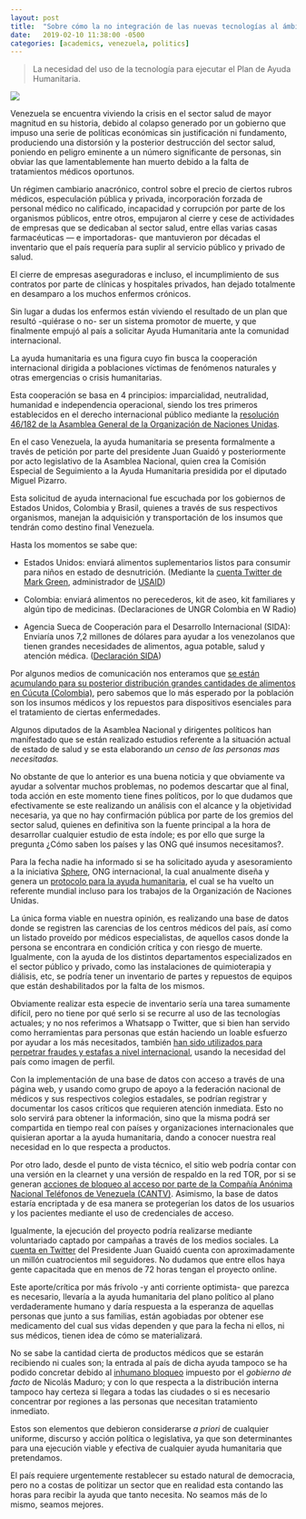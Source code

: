 ```yaml
---
layout: post
title:  "Sobre cómo la no integración de las nuevas tecnologías al ámbito político afectan la planificación y ejecución de acciones sociales: Caso Ayuda Humanitaria Crisis Venezuela 2019."
date:   2019-02-10 11:38:00 -0500
categories: [academics, venezuela, politics]
---
```


> La necesidad del uso de la tecnología para ejecutar el Plan de Ayuda Humanitaria.

![](https://miro.medium.com/max/700/1*yUCAVOg8eMgF4jxf-1wjjQ.jpeg)

Venezuela se encuentra viviendo la crisis en el sector salud de mayor magnitud en su historia, debido al colapso generado por un gobierno que impuso una serie de políticas económicas sin justificación ni fundamento, produciendo una distorsión y la posterior destrucción del sector salud, poniendo en peligro eminente a un número significante de personas, sin obviar las que lamentablemente han muerto debido a la falta de tratamientos médicos oportunos.

Un régimen cambiario anacrónico, control sobre el precio de ciertos rubros médicos, especulación pública y privada, incorporación forzada de personal médico no calificado, incapacidad y corrupción por parte de los organismos públicos, entre otros, empujaron al cierre y cese de actividades de empresas que se dedicaban al sector salud, entre ellas varias casas farmacéuticas — e importadoras- que mantuvieron por décadas el inventario que el país requería para suplir al servicio público y privado de salud.

El cierre de empresas aseguradoras e incluso, el incumplimiento de sus contratos por parte de clínicas y hospitales privados, han dejado totalmente en desamparo a los muchos enfermos crónicos.

Sin lugar a dudas los enfermos están viviendo el resultado de un plan que resultó -quiérase o no- ser un sistema promotor de muerte, y que finalmente empujó al país a solicitar Ayuda Humanitaria ante la comunidad internacional.

La ayuda humanitaria es una figura cuyo fin busca la cooperación internacional dirigida a poblaciones víctimas de fenómenos naturales y otras emergencias o crisis humanitarias.

Esta cooperación se basa en 4 principios: imparcialidad, neutralidad, humanidad e independencia operacional, siendo los tres primeros establecidos en el derecho internacional público mediante la [resolución 46/182 de la Asamblea General de la Organización de Naciones Unidas](http://www.un.org/documents/ga/res/46/a46r182.htm).

En el caso Venezuela, la ayuda humanitaria se presenta formalmente a través de petición por parte del presidente Juan Guaidó y posteriormente por acto legislativo de la Asamblea Nacional, quien crea la Comisión Especial de Seguimiento a la Ayuda Humanitaria presidida por el diputado Miguel Pizarro.

Esta solicitud de ayuda internacional fue escuchada por los gobiernos de Estados Unidos, Colombia y Brasil, quienes a través de sus respectivos organismos, manejan la adquisición y transportación de los insumos que tendrán como destino final Venezuela.

Hasta los momentos se sabe que:

* Estados Unidos: enviará alimentos suplementarios listos para consumir para niños en estado de desnutrición. (Mediante la [cuenta Twitter de Mark Green](https://twitter.com/USAIDMarkGreen/status/1093978837183090688), administrador de [USAID](https://www.usaid.gov/who-we-are/organization/mark-green))

* Colombia: enviará alimentos no perecederos, kit de aseo, kit familiares y algún tipo de medicinas. (Declaraciones de UNGR Colombia en W Radio)

* Agencia Sueca de Cooperación para el Desarrollo Internacional (SIDA): Enviaría unos 7,2 millones de dólares para ayudar a los venezolanos que tienen grandes necesidades de alimentos, agua potable, salud y atención médica. ([Declaración SIDA](https://www.sida.se/Svenska/aktuellt-och-press/Medieservice-och-presskontakt/pressmeddelanden/2019/krisen-i-venezuela/))

Por algunos medios de comunicación nos enteramos que [se están acumulando para su posterior distribución grandes cantidades de alimentos en Cúcuta (Colombia)](https://www.americatv.com.pe/noticias/internacionales/venezuela-colombia-y-estados-unidos-acumulan-toneladas-ayuda-humanitaria-venezolanos-n358571), pero sabemos que lo más esperado por la población son los insumos médicos y los repuestos para dispositivos esenciales para el tratamiento de ciertas enfermedades.

Algunos diputados de la Asamblea Nacional y dirigentes políticos han manifestado que se están realizado estudios referente a la situación actual de estado de salud y se esta elaborando *un censo de las personas mas necesitadas.*

No obstante de que lo anterior es una buena noticia y que obviamente va ayudar a solventar muchos problemas, no podemos descartar que al final, toda acción en este momento tiene fines políticos, por lo que dudamos que efectivamente se este realizando un análisis con el alcance y la objetividad necesaria, ya que no hay confirmación pública por parte de los gremios del sector salud, quienes en definitiva son la fuente principal a la hora de desarrollar cualquier estudio de esta índole; es por ello que surge la pregunta ¿Cómo saben los países y las ONG qué insumos necesitamos?.

Para la fecha nadie ha informado si se ha solicitado ayuda y asesoramiento a la iniciativa [Sphere](https://www.spherestandards.org/), ONG internacional, la cual anualmente diseña y genera un [protocolo para la ayuda humanitaria](https://www.spherestandards.org/handbook-2018/), el cual se ha vuelto un referente mundial incluso para los trabajos de la Organización de Naciones Unidas.

La única forma viable en nuestra opinión, es realizando una base de datos donde se registren las carencias de los centros médicos del país, así como un listado proveído por médicos especialistas, de aquellos casos donde la persona se encontrara en condición crítica y con riesgo de muerte. Igualmente, con la ayuda de los distintos departamentos especializados en el sector público y privado, como las instalaciones de quimioterapia y diálisis, etc, se podría tener un inventario de partes y repuestos de equipos que están deshabilitados por la falta de los mismos.

Obviamente realizar esta especie de inventario sería una tarea sumamente difícil, pero no tiene por qué serlo si se recurre al uso de las tecnologías actuales; y no nos referimos a Whatsapp o Twitter, que si bien han servido como herramientas para personas que están haciendo un loable esfuerzo por ayudar a los más necesitados, también [han sido utilizados para perpetrar fraudes y estafas a nivel internacional](http://tureporte.com/necesidad-estafa-mas-tres-mil-venezolanos-piden-ayuda-gofundme/), usando la necesidad del país como imagen de perfil.

Con la implementación de una base de datos con acceso a través de una página web, y usando como grupo de apoyo a la federación nacional de médicos y sus respectivos colegios estadales, se podrían registrar y documentar los casos críticos que requieren atención inmediata. Esto no solo servirá para obtener la información, sino que la misma podrá ser compartida en tiempo real con países y organizaciones internacionales que quisieran aportar a la ayuda humanitaria, dando a conocer nuestra real necesidad en lo que respecta a productos.

Por otro lado, desde el punto de vista técnico, el sitio web podría contar con una versión en la clearnet y una versión de respaldo en la red TOR, por si se generan [acciones de bloqueo al acceso por parte de la Compañía Anónima Nacional Teléfonos de Venezuela (CANTV)](https://vesinfiltro.com/noticias/twitter_youtube_instagram_2019-01/). Asimismo, la base de datos estaría encriptada y de esa manera se protegerían los datos de los usuarios y los pacientes mediante el uso de credenciales de acceso.

Igualmente, la ejecución del proyecto podría realizarse mediante voluntariado captado por campañas a través de los medios sociales. La [cuenta en Twitter](https://twitter.com/jguaido?lang=en) del Presidente Juan Guaidó cuenta con aproximadamente un millón cuatrocientos mil seguidores. No dudamos que entre ellos haya gente capacitada que en menos de 72 horas tengan el proyecto online.

Este aporte/crítica por más frívolo -y anti corriente optimista- que parezca es necesario, llevaría a la ayuda humanitaria del plano político al plano verdaderamente humano y daría respuesta a la esperanza de aquellas personas que junto a sus familias, están agobiadas por obtener ese medicamento del cual sus vidas dependen y que para la fecha ni ellos, ni sus médicos, tienen idea de cómo se materializará.

No se sabe la cantidad cierta de productos médicos que se estarán recibiendo ni cuales son; la entrada al país de dicha ayuda tampoco se ha podido concretar debido al [inhumano bloqueo](http://www.el-nacional.com/noticias/sociedad/bloquean-puente-las-tienditas-para-obstruir-ayuda-humanitaria_269810) impuesto por el *gobierno de facto* de Nicolás Maduro; y con lo que respecta a la distribución interna tampoco hay certeza si llegara a todas las ciudades o si es necesario concentrar por regiones a las personas que necesitan tratamiento inmediato.

Estos son elementos que debieron considerarse *a priori* de cualquier uniforme, discurso y acción política o legislativa, ya que son determinantes para una ejecución viable y efectiva de cualquier ayuda humanitaria que pretendamos.

El país requiere urgentemente restablecer su estado natural de democracia, pero no a costas de politizar un sector que en realidad esta contando las horas para recibir la ayuda que tanto necesita. No seamos más de lo mismo, seamos mejores.